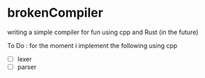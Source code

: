 # brokenCompiler
writing a simple compiler for fun using cpp and Rust (in the future)

To Do : for the moment i implement the following using cpp

- [ ] lexer
- [ ] parser
